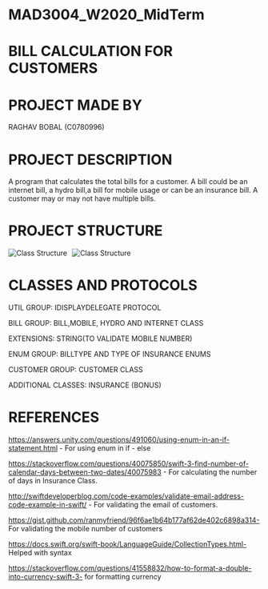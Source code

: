 # MAD3004_W2020_MidTerm
# BILL CALCULATION FOR CUSTOMERS 
# PROJECT MADE BY 
RAGHAV BOBAL (C0780996)
# PROJECT DESCRIPTION
A program that calculates the total bills for a customer. A bill could be an internet bill, a hydro bill,a bill for mobile usage or can be an insurance bill. A customer may or may not have multiple bills.
# PROJECT STRUCTURE

<img src="https://i93.servimg.com/u/f93/18/45/29/87/classt10.png" alt="Class Structure" style="float: left; margin-right: 10px;"/>
<img src="https://i93.servimg.com/u/f93/18/45/29/87/classt11.png" alt="Class Structure" style="float: center; margin-right: 50px;"/>

# CLASSES AND PROTOCOLS

UTIL GROUP: IDISPLAYDELEGATE PROTOCOL

BILL GROUP: BILL,MOBILE, HYDRO AND INTERNET CLASS 

EXTENSIONS: STRING(TO VALIDATE MOBILE NUMBER)

ENUM GROUP: BILLTYPE AND TYPE OF INSURANCE ENUMS

CUSTOMER GROUP: CUSTOMER CLASS

ADDITIONAL CLASSES: INSURANCE (BONUS)


# REFERENCES 
https://answers.unity.com/questions/491060/using-enum-in-an-if-statement.html - For using enum in if - else

https://stackoverflow.com/questions/40075850/swift-3-find-number-of-calendar-days-between-two-dates/40075983 - For calculating the number of days in Insurance Class.

http://swiftdeveloperblog.com/code-examples/validate-email-address-code-example-in-swift/ - For validating the email of customers.

https://gist.github.com/ranmyfriend/96f6ae1b64b177af62de402c6898a314- For validating the mobile number of customers

https://docs.swift.org/swift-book/LanguageGuide/CollectionTypes.html- Helped with syntax

https://stackoverflow.com/questions/41558832/how-to-format-a-double-into-currency-swift-3- for formatting currency
